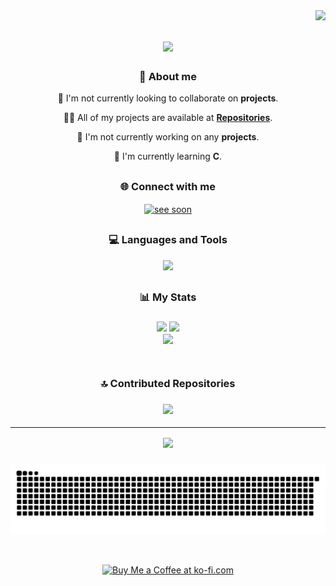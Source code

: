 <img align="right" src="https://visitor-badge.laobi.icu/badge?page_id=jheythegreat.jheythegreat" />

<h1 align="center">
    <img src="https://readme-typing-svg.herokuapp.com/?font=Righteous&size=35&center=true&vCenter=true&width=500&height=70&duration=4000&lines=Hi+There!;" />
</h1>

<h3 align="center">👤 About me</h3>

<div align="center">

 👯 I'm not currently looking to collaborate on **projects**.
 
 👨‍💻 All of my projects are available at **[Repositories](https://github.com/jheythegreat?tab=repositories)**.

🔭 I'm not currently working on any **projects**.

🌱 I'm currently learning **C**.

 </div>

<h2 align="center"></h2> 
<h3 align="center">🌐 Connect with me</h3> 
<p align="center">
  <a href="https://www.linkedin.com/in/jheyluisreyes" target="blank"><img align="center" src="https://raw.githubusercontent.com/rahuldkjain/github-profile-readme-generator/master/src/images/icons/Social/linked-in-alt.svg" alt="see soon" height="30" width="40" />
  </a>
</p>

<h2 align="center"></h2> 
<h3 align="center">💻 Languages and Tools</h3> 
<p align="center">
  <a href="https://skillicons.dev">
    <img src="https://skillicons.dev/icons?i=c,py,vscode,kali&perline=11" />
  </a>
</p>

<h2 align="center"></h2>
<h3 align="center">📊 My Stats</h3>

<h3 align="center">
    
![](https://github-readme-streak-stats.herokuapp.com/?user=jheythegreat&theme=dark&hide_border=true)
![](https://github-readme-stats.vercel.app/api?username=jheythegreat&theme=dark&hide_border=true&include_all_commits=false&count_private=false) <br/>
  ![](https://github-readme-stats.vercel.app/api/top-langs/?username=jheythegreat&theme=dark&hide_border=true&include_all_commits=false&count_private=false&layout=compact)<br/>
  <br/>
  </h3>

<h2 align="center"></h2>
<h3 align="center">🔝 Contributed Repositories</h3>

<h3 align="center">

![](https://github-contributor-stats.vercel.app/api?username=jheythegreat&limit=5&theme=dark&combine_all_yearly_contributions=true)

---
[![](https://visitcount.itsvg.in/api?id=jheythegreat&icon=0&color=0)](https://visitcount.itsvg.in)

</h3>

<h3 align="center">
    
![snake gif](https://github.com/jheythegreat/jheythegreat/blob/output/github-snake-dark.svg)

</h3>

<h2 align="center"></h2>
<br/>
<div align="center">
<a href='https://ko-fi.com/jheyluisreyes' target='_blank'><img height='64' style='border:0px;height:64px;' src='https://storage.ko-fi.com/cdn/kofi1.png?v=3' border='0' alt='Buy Me a Coffee at ko-fi.com' /></a>
</div>
